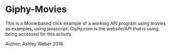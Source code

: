 # Giphy-Movies




This is a Movie based click example of a working API program using movies as examples, using javascript. 
Giphy.com is the website/API that is using being accessed for this activity.

Author:
Ashley Weber
2018